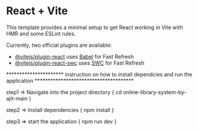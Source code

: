 # React + Vite

This template provides a minimal setup to get React working in Vite with HMR and some ESLint rules.

Currently, two official plugins are available:

- [@vitejs/plugin-react](https://github.com/vitejs/vite-plugin-react/blob/main/packages/plugin-react/README.md) uses [Babel](https://babeljs.io/) for Fast Refresh
- [@vitejs/plugin-react-swc](https://github.com/vitejs/vite-plugin-react-swc) uses [SWC](https://swc.rs/) for Fast Refresh



**********************   instruction on how to install dependcies and run the application  **************************************


step1 => Navigate into the project directory { cd online-library-system-by-ajit-main }

step2 =>  Install dependencies  { npm install }

step3 =>  start the application { npm run dev }